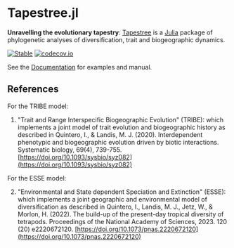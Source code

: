 # Tapestree.jl

**Unravelling the evolutionary tapestry**:
[Tapestree](https://github.com/ignacioq/Tapestree.jl) is a 
[Julia](http://julialang.org) package of phylogenetic analyses of 
diversification, trait and biogeographic dynamics.

[![Stable](https://img.shields.io/badge/docs-stable-blue.svg)](https://ignacioq.github.io/Tapestree.jl/)
[![codecov.io](http://codecov.io/github/ignacioq/Tapestree.jl/coverage.svg?branch=master)](http://codecov.io/github/ignacioq/Tapestry.jl?branch=master)

See the [Documentation](https://ignacioq.github.io/Tapestree.jl/) for examples and manual.

## References

For the TRIBE model:

1. "Trait and Range Interspecific Biogeographic Evolution" (TRIBE): which implements a joint model of trait evolution and biogeographic history as described in 
Quintero, I., & Landis, M. J. (2020). Interdependent phenotypic and biogeographic evolution driven by biotic interactions. Systematic biology, 69(4), 739-755. [https://doi.org/10.1093/sysbio/syz082](https://doi.org/10.1093/sysbio/syz082)

For the ESSE model:

2. "Environmental and State dependent Speciation and Extinction" (ESSE): which implements a joint geographic and environmental model of diversification as described in 
Quintero, I., Landis, M. J., Jetz, W., & Morlon, H. (2022). The build-up of the present-day tropical diversity of tetrapods. Proceedings of the National Academy of Sciences, 2023. 120 (20) e2220672120. [https://doi.org/10.1073/pnas.2220672120](https://doi.org/10.1073/pnas.2220672120)
